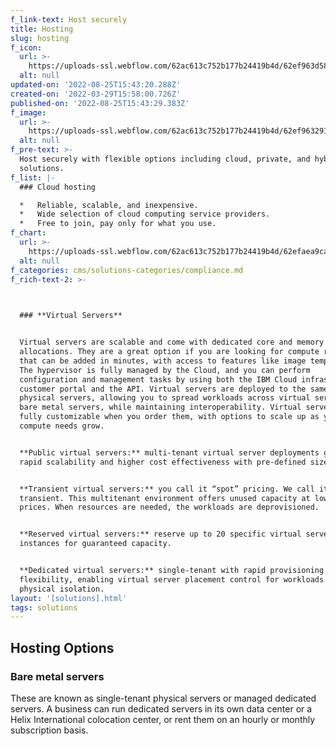 ```yaml
---
f_link-text: Host securely
title: Hosting
slug: hosting
f_icon:
  url: >-
    https://uploads-ssl.webflow.com/62ac613c752b177b24419b4d/62ef963d58ad15863c11ef54_hosting.svg
  alt: null
updated-on: '2022-08-25T15:43:20.288Z'
created-on: '2022-03-29T15:58:00.726Z'
published-on: '2022-08-25T15:43:29.383Z'
f_image:
  url: >-
    https://uploads-ssl.webflow.com/62ac613c752b177b24419b4d/62ef96329147fe6b635ae97f_hosting.jpg
  alt: null
f_pre-text: >-
  Host securely with flexible options including cloud, private, and hybrid
  solutions.
f_list: |-
  ### Cloud hosting

  *   Reliable, scalable, and inexpensive.
  *   Wide selection of cloud computing service providers.
  *   Free to join, pay only for what you use.
f_chart:
  url: >-
    https://uploads-ssl.webflow.com/62ac613c752b177b24419b4d/62efaea9ca7d1105f86724c0_hosting.png
  alt: null
f_categories: cms/solutions-categories/compliance.md
f_rich-text-2: >-
  ‍


  ### **Virtual Servers**


  Virtual servers are scalable and come with dedicated core and memory
  allocations. They are a great option if you are looking for compute resources,
  that can be added in minutes, with access to features like image templates.
  The hypervisor is fully managed by the Cloud, and you can perform
  configuration and management tasks by using both the IBM Cloud infrastructure
  customer portal and the API. Virtual servers are deployed to the same VLANs as
  physical servers, allowing you to spread workloads across virtual servers and
  bare metal servers, while maintaining interoperability. Virtual servers are
  fully customizable when you order them, with options to scale up as your
  compute needs grow.


  **Public virtual servers:** multi-tenant virtual server deployments give you
  rapid scalability and higher cost effectiveness with pre-defined sizes.


  **Transient virtual servers:** you call it “spot” pricing. We call it
  transient. This multitenant environment offers unused capacity at lower
  prices. When resources are needed, the workloads are deprovisioned.


  **Reserved virtual servers:** reserve up to 20 specific virtual server
  instances for guaranteed capacity.


  **Dedicated virtual servers:** single-tenant with rapid provisioning and
  flexibility, enabling virtual server placement control for workloads requiring
  physical isolation.
layout: '[solutions].html'
tags: solutions
---
```


Hosting Options
---------------

### Bare metal servers

These are known as single-tenant physical servers or managed dedicated servers. A business can run dedicated servers in its own data center or a Helix International colocation center, or rent them on an hourly or monthly subscription basis.
